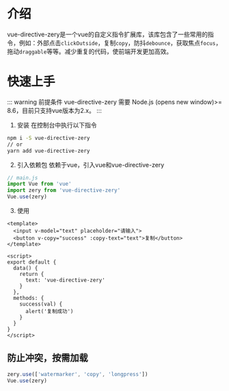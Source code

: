 # 介绍
vue-directive-zery是一个vue的自定义指令扩展库，该库包含了一些常用的指令，例如：外部点击`clickOutside`，复制`copy`，防抖`debounce`，获取焦点`focus`，拖动`draggable`等等。减少重复的代码，使前端开发更加高效。

# 快速上手
::: warning 前提条件
vue-directive-zery 需要 Node.js (opens new window)>= 8.6，目前只支持vue版本为2.x。
:::
1. 安装
在控制台中执行以下指令
```bash
npm i -S vue-directive-zery
// or
yarn add vue-directive-zery
```
2. 引入依赖包
依赖于vue，引入vue和vue-directive-zery
```javascript
// main.js
import Vue from 'vue'
import zery from 'vue-directive-zery'
Vue.use(zery)
```
3. 使用
```vue
<template>
  <input v-model="text" placeholder="请输入">
  <button v-copy="success" :copy-text="text">复制</button>
</template>

<script>
export default {
  data() {
    return {
      text: 'vue-directive-zery'
    }
  },
  methods: {
    success(val) {
      alert('复制成功')
    }
  }
}
</script>
```
<template>
  <input v-model="text" placeholder="请输入">
  <button v-copy="success" :copy-text="text">复制</button>
</template>

<script>
import Vue from 'vue'
import zery from '@/index.js'
Vue.use(zery)
export default {
  data() {
    return {
      text: 'vue-directive-zery'
    }
  },
  methods: {
    success(val) {
      alert('复制成功')
    }
  }
}
</script>

## 防止冲突，按需加载
```javascript
zery.use(['watermarker', 'copy', 'longpress'])
Vue.use(zery)
```